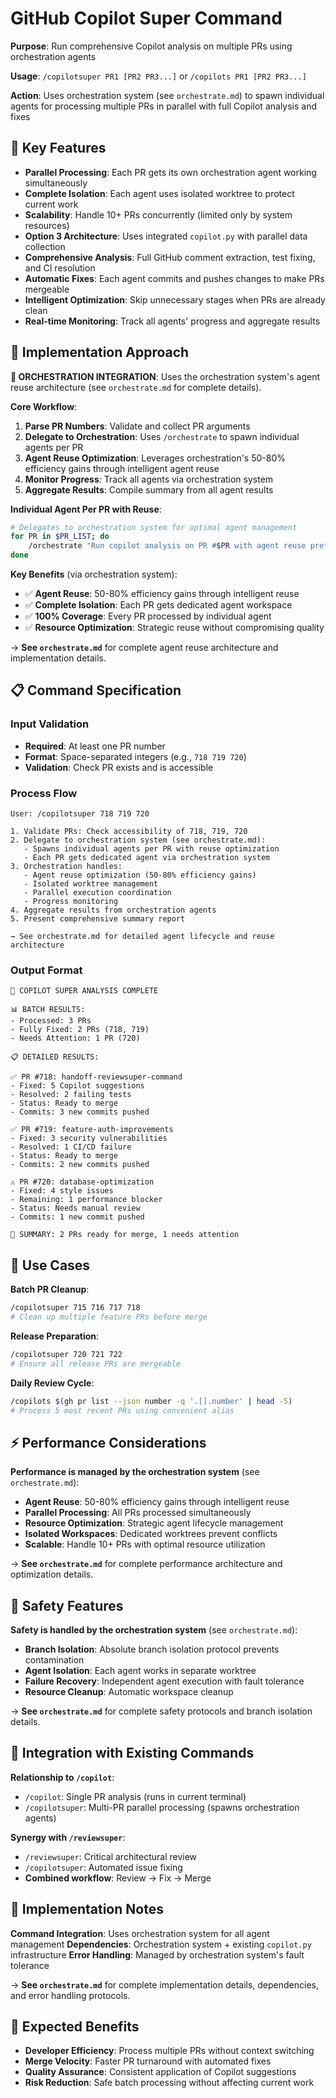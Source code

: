 # GitHub Copilot Super Command

**Purpose**: Run comprehensive Copilot analysis on multiple PRs using orchestration agents

**Usage**: `/copilotsuper PR1 [PR2 PR3...]` or `/copilots PR1 [PR2 PR3...]`

**Action**: Uses orchestration system (see `orchestrate.md`) to spawn individual agents for processing multiple PRs in parallel with full Copilot analysis and fixes

## 🚀 Key Features

- **Parallel Processing**: Each PR gets its own orchestration agent working simultaneously
- **Complete Isolation**: Each agent uses isolated worktree to protect current work
- **Scalability**: Handle 10+ PRs concurrently (limited only by system resources)
- **Option 3 Architecture**: Uses integrated `copilot.py` with parallel data collection
- **Comprehensive Analysis**: Full GitHub comment extraction, test fixing, and CI resolution
- **Automatic Fixes**: Each agent commits and pushes changes to make PRs mergeable
- **Intelligent Optimization**: Skip unnecessary stages when PRs are already clean
- **Real-time Monitoring**: Track all agents' progress and aggregate results

## 🔧 Implementation Approach

**🚨 ORCHESTRATION INTEGRATION**: Uses the orchestration system's agent reuse architecture (see `orchestrate.md` for complete details).

**Core Workflow**:
1. **Parse PR Numbers**: Validate and collect PR arguments
2. **Delegate to Orchestration**: Uses `/orchestrate` to spawn individual agents per PR
3. **Agent Reuse Optimization**: Leverages orchestration's 50-80% efficiency gains through intelligent agent reuse
4. **Monitor Progress**: Track all agents via orchestration system
5. **Aggregate Results**: Compile summary from all agent results

**Individual Agent Per PR with Reuse**:
```bash
# Delegates to orchestration system for optimal agent management
for PR in $PR_LIST; do
    /orchestrate "Run copilot analysis on PR #$PR with agent reuse preference"
done
```

**Key Benefits** (via orchestration system):
- ✅ **Agent Reuse**: 50-80% efficiency gains through intelligent reuse
- ✅ **Complete Isolation**: Each PR gets dedicated agent workspace
- ✅ **100% Coverage**: Every PR processed by individual agent
- ✅ **Resource Optimization**: Strategic reuse without compromising quality

→ **See `orchestrate.md`** for complete agent reuse architecture and implementation details.

## 📋 Command Specification

### Input Validation
- **Required**: At least one PR number
- **Format**: Space-separated integers (e.g., `718 719 720`)
- **Validation**: Check PR exists and is accessible

### Process Flow
```
User: /copilotsuper 718 719 720

1. Validate PRs: Check accessibility of 718, 719, 720
2. Delegate to orchestration system (see orchestrate.md):
   - Spawns individual agents per PR with reuse optimization
   - Each PR gets dedicated agent via orchestration system
3. Orchestration handles:
   - Agent reuse optimization (50-80% efficiency gains)
   - Isolated worktree management
   - Parallel execution coordination
   - Progress monitoring
4. Aggregate results from orchestration agents
5. Present comprehensive summary report

→ See orchestrate.md for detailed agent lifecycle and reuse architecture
```

### Output Format
```
🤖 COPILOT SUPER ANALYSIS COMPLETE

📊 BATCH RESULTS:
- Processed: 3 PRs
- Fully Fixed: 2 PRs (718, 719)
- Needs Attention: 1 PR (720)

📋 DETAILED RESULTS:

✅ PR #718: handoff-reviewsuper-command
- Fixed: 5 Copilot suggestions
- Resolved: 2 failing tests
- Status: Ready to merge
- Commits: 3 new commits pushed

✅ PR #719: feature-auth-improvements
- Fixed: 3 security vulnerabilities
- Resolved: 1 CI/CD failure
- Status: Ready to merge
- Commits: 2 new commits pushed

⚠️ PR #720: database-optimization
- Fixed: 4 style issues
- Remaining: 1 performance blocker
- Status: Needs manual review
- Commits: 1 new commit pushed

🎯 SUMMARY: 2 PRs ready for merge, 1 needs attention
```

## 🎯 Use Cases

**Batch PR Cleanup**:
```bash
/copilotsuper 715 716 717 718
# Clean up multiple feature PRs before merge
```

**Release Preparation**:
```bash
/copilotsuper 720 721 722
# Ensure all release PRs are mergeable
```

**Daily Review Cycle**:
```bash
/copilots $(gh pr list --json number -q '.[].number' | head -5)
# Process 5 most recent PRs using convenient alias
```

## ⚡ Performance Considerations

**Performance is managed by the orchestration system** (see `orchestrate.md`):
- **Agent Reuse**: 50-80% efficiency gains through intelligent reuse
- **Parallel Processing**: All PRs processed simultaneously
- **Resource Optimization**: Strategic agent lifecycle management
- **Isolated Workspaces**: Dedicated worktrees prevent conflicts
- **Scalable**: Handle 10+ PRs with optimal resource utilization

→ **See `orchestrate.md`** for complete performance architecture and optimization details.

## 🚨 Safety Features

**Safety is handled by the orchestration system** (see `orchestrate.md`):
- **Branch Isolation**: Absolute branch isolation protocol prevents contamination
- **Agent Isolation**: Each agent works in separate worktree
- **Failure Recovery**: Independent agent execution with fault tolerance
- **Resource Cleanup**: Automatic workspace cleanup

→ **See `orchestrate.md`** for complete safety protocols and branch isolation details.

## 🔄 Integration with Existing Commands

**Relationship to `/copilot`**:
- `/copilot`: Single PR analysis (runs in current terminal)
- `/copilotsuper`: Multi-PR parallel processing (spawns orchestration agents)

**Synergy with `/reviewsuper`**:
- `/reviewsuper`: Critical architectural review
- `/copilotsuper`: Automated issue fixing
- **Combined workflow**: Review → Fix → Merge

## 📝 Implementation Notes

**Command Integration**: Uses orchestration system for all agent management
**Dependencies**: Orchestration system + existing `copilot.py` infrastructure
**Error Handling**: Managed by orchestration system's fault tolerance

→ **See `orchestrate.md`** for complete implementation details, dependencies, and error handling protocols.

## 🎉 Expected Benefits

- **Developer Efficiency**: Process multiple PRs without context switching
- **Merge Velocity**: Faster PR turnaround with automated fixes
- **Quality Assurance**: Consistent application of Copilot suggestions
- **Risk Reduction**: Safe batch processing without affecting current work
